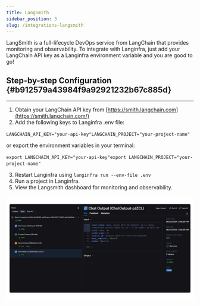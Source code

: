 ```yaml
---
title: LangSmith
sidebar_position: 3
slug: /integrations-langsmith
---
```




LangSmith is a full-lifecycle DevOps service from LangChain that provides monitoring and observability. To integrate with Langinfra, just add your LangChain API key as a Langinfra environment variable and you are good to go!


## Step-by-step Configuration {#b912579a43984f9a92921232b67c885d}


---

1. Obtain your LangChain API key from [https://smith.langchain.com](https://smith.langchain.com/)
2. Add the following keys to Langinfra .env file:

`LANGCHAIN_API_KEY="your-api-key"LANGCHAIN_PROJECT="your-project-name"`


or export the environment variables in your terminal:


`export LANGCHAIN_API_KEY="your-api-key"export LANGCHAIN_PROJECT="your-project-name"`

3. Restart Langinfra using `langinfra run --env-file .env`
4. Run a project in Langinfra.
5. View the Langsmith dashboard for monitoring and observability.

![](/img/langsmith-dashboard.png)

